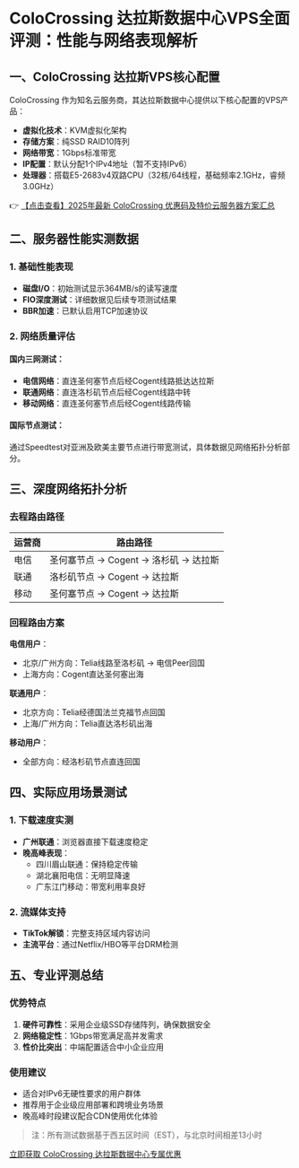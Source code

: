 # ColoCrossing 达拉斯数据中心VPS全面评测：性能与网络表现解析

## 一、ColoCrossing 达拉斯VPS核心配置

ColoCrossing 作为知名云服务商，其达拉斯数据中心提供以下核心配置的VPS产品：

- **虚拟化技术**：KVM虚拟化架构
- **存储方案**：纯SSD RAID10阵列
- **网络带宽**：1Gbps标准带宽
- **IP配置**：默认分配1个IPv4地址（暂不支持IPv6）
- **处理器**：搭载E5-2683v4双路CPU（32核/64线程，基础频率2.1GHz，睿频3.0GHz）

👉 [【点击查看】2025年最新 ColoCrossing 优惠码及特价云服务器方案汇总](https://bit.ly/ColoCrossing)

## 二、服务器性能实测数据

### 1. 基础性能表现
- **磁盘I/O**：初始测试显示364MB/s的读写速度
- **FIO深度测试**：详细数据见后续专项测试结果
- **BBR加速**：已默认启用TCP加速协议

### 2. 网络质量评估
#### 国内三网测试：
- **电信网络**：直连圣何塞节点后经Cogent线路抵达达拉斯
- **联通网络**：直连洛杉矶节点后经Cogent线路中转
- **移动网络**：直连圣何塞节点后经Cogent线路传输

#### 国际节点测试：
通过Speedtest对亚洲及欧美主要节点进行带宽测试，具体数据见网络拓扑分析部分。

## 三、深度网络拓扑分析

### 去程路由路径
| 运营商 | 路由路径 |
|--------|----------|
| 电信   | 圣何塞节点 → Cogent → 洛杉矶 → 达拉斯 |
| 联通   | 洛杉矶节点 → Cogent → 达拉斯 |
| 移动   | 圣何塞节点 → Cogent → 达拉斯 |

### 回程路由方案
**电信用户**：
- 北京/广州方向：Telia线路至洛杉矶 → 电信Peer回国
- 上海方向：Cogent直达圣何塞出海

**联通用户**：
- 北京方向：Telia经德国法兰克福节点回国
- 上海/广州方向：Telia直达洛杉矶出海

**移动用户**：
- 全部方向：经洛杉矶节点直连回国

## 四、实际应用场景测试

### 1. 下载速度实测
- **广州联通**：浏览器直接下载速度稳定
- **晚高峰表现**：
  - 四川眉山联通：保持稳定传输
  - 湖北襄阳电信：无明显降速
  - 广东江门移动：带宽利用率良好

### 2. 流媒体支持
- **TikTok解锁**：完整支持区域内容访问
- **主流平台**：通过Netflix/HBO等平台DRM检测

## 五、专业评测总结

### 优势特点
1. **硬件可靠性**：采用企业级SSD存储阵列，确保数据安全
2. **网络稳定性**：1Gbps带宽满足高并发需求
3. **性价比突出**：中端配置适合中小企业应用

### 使用建议
- 适合对IPv6无硬性要求的用户群体
- 推荐用于企业级应用部署和跨境业务场景
- 晚高峰时段建议配合CDN使用优化体验

> 注：所有测试数据基于西五区时间（EST），与北京时间相差13小时

[立即获取 ColoCrossing 达拉斯数据中心专属优惠](https://bit.ly/ColoCrossing)
